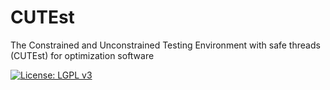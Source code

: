 # CUTEst
The Constrained and Unconstrained Testing Environment with safe threads (CUTEst) for optimization software

[![License: LGPL v3](https://img.shields.io/badge/License-LGPL%20v3-blue.svg)](https://www.gnu.org/licenses/lgpl-3.0)
